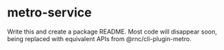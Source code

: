 # metro-service

Write this and create a package README. Most code will disappear soon, being
replaced with equivalent APIs from @rnc/cli-plugin-metro.
